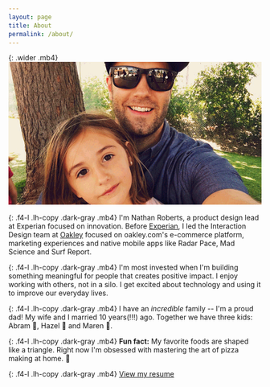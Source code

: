 ```yaml
---
layout: page
title: About
permalink: /about/
---
```


{: .wider .mb4}
![Nathan Roberts' Family](/assets/img/family.gif "Nathan Roberts' Family")

{: .f4-l .lh-copy .dark-gray .mb4}
I'm Nathan Roberts, a product design lead at Experian focused on innovation. Before [Experian](http://experian.com/), I led the Interaction Design team at [Oakley](http://oakley.com/) focused on oakley.com's e-commerce platform, marketing experiences and native mobile apps like Radar Pace, Mad Science and Surf Report.

{: .f4-l .lh-copy .dark-gray .mb4}
I'm most invested when I'm building something meaningful for people that creates positive impact. I enjoy working with others, not in a silo. I get excited about technology and using it to improve our everyday lives.


{: .f4-l .lh-copy .dark-gray .mb4}
I have an *incredible* family -- I'm a proud dad! My wife and I married 10 years(!!!) ago. Together we have three kids: Abram 👦, Hazel 👧 and Maren 👧.

{: .f4-l .lh-copy .dark-gray .mb4}
**Fun fact:** My favorite foods are shaped like a triangle. Right now I'm obsessed with mastering the art of pizza making at home. 🍕  

{: .f4-l .lh-copy .dark-gray .mb4}
[View my resume](/assets/docs/nathan_roberts_resume.pdf)

